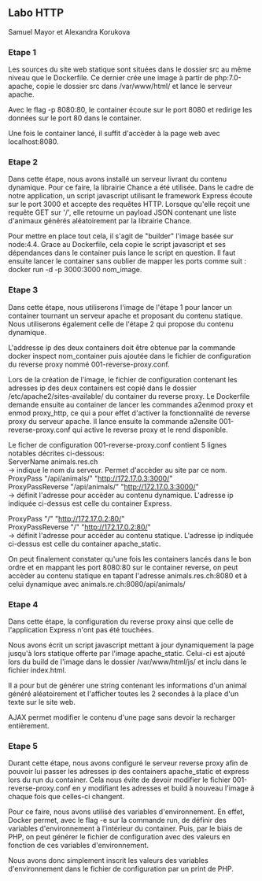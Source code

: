 ## Labo HTTP
Samuel Mayor et Alexandra Korukova

### Etape 1
Les sources du site web statique sont situées dans le dossier src au même niveau que le Dockerfile. Ce dernier crée une image à partir de php:7.0-apache, copie le dossier src dans /var/www/html/ et lance le serveur apache.  

Avec le flag -p 8080:80, le container écoute sur le port 8080 et redirige les données sur le port 80 dans le container.  

Une fois le container lancé, il suffit d'accèder à la page web avec localhost:8080.

### Etape 2
Dans cette étape, nous avons installé un serveur livrant du contenu dynamique. Pour ce faire, la librairie Chance a été utilisée. Dans le cadre de notre application, un script javascript utilisant le framework Express écoute sur le port 3000 et accepte des requêtes HTTP. Lorsque qu'elle reçoit une requête GET sur '/', elle retourne un payload JSON contenant une liste d'animaux générés aléatoirement par la librairie Chance.  

Pour mettre en place tout cela, il s'agit de "builder" l'image basée sur node:4.4. Grace au Dockerfile, cela copie le script javascript et ses dépendances dans le container puis lance le script en question. Il faut ensuite lancer le container sans oublier de mapper les ports comme suit : docker run -d -p 3000:3000 nom_image.

### Etape 3
Dans cette étape, nous utiliserons l'image de l'étape 1 pour lancer un container tournant un serveur apache et proposant du contenu statique. Nous utiliserons également celle de l'étape 2 qui propose du contenu dynamique.  

L'addresse ip des deux containers doit être obtenue par la commande docker inspect nom_container puis ajoutée dans le fichier de configuration du reverse proxy nommé 001-reverse-proxy.conf.  

Lors de la création de l'image, le fichier de configuration contenant les adresses ip des deux containers est copié dans le dossier /etc/apache2/sites-available/ du container du reverse proxy. Le Dockerfile demande ensuite au container de lancer les commandes a2enmod proxy et enmod proxy_http, ce qui a pour effet d'activer la fonctionnalité de reverse proxy du serveur apache. Il lance ensuite la commande a2ensite 001-reverse-proxy.conf qui active le reverse proxy et le rend disponible.  

Le ficher de configuration 001-reverse-proxy.conf contient 5 lignes notables décrites ci-dessous:  
ServerName animals.res.ch  
-> indique le nom du serveur. Permet d'accèder au site par ce nom.  
ProxyPass "/api/animals/" "http://172.17.0.3:3000/"  
ProxyPassReverse "/api/animals/" "http://172.17.0.3:3000/"  
-> définit l'adresse pour accèder au contenu dynamique. L'adresse ip indiquée ci-dessus est celle du container Express.  

ProxyPass "/" "http://172.17.0.2:80/"  
ProxyPassReverse "/" "http://172.17.0.2:80/"  
-> définit l'adresse pour accèder au contenu statique. L'adresse ip indiquée ci-dessus est celle du container apache_static.  

On peut finalement constater qu'une fois les containers lancés dans le bon ordre et en mappant les port 8080:80 sur le container reverse, on peut accèder au contenu statique en tapant l'adresse animals.res.ch:8080 et à celui dynamique avec animals.re.ch:8080/api/animals/

### Etape 4
Dans cette étape, la configuration du reverse proxy ainsi que celle de l'application Express n'ont pas été touchées.  

Nous avons écrit un script javascript mettant à jour dynamiquement la page jusqu'à lors statique offerte par l'image apache_static. Celui-ci est ajouté lors du build de l'image dans le dossier /var/www/html/js/ et inclu dans le fichier index.html.  

Il a pour but de générer une string contenant les informations d'un animal généré aléatoirement et l'afficher toutes les 2 secondes à la place d'un texte sur le site web.  

AJAX permet modifier le contenu d'une page sans devoir la recharger entièrement. 

### Etape 5
Durant cette étape, nous avons configuré le serveur reverse proxy afin de pouvoir lui passer les adresses ip des containers apache_static et express lors du run du container. Cela nous évite de devoir modifier le fichier 001-reverse-proxy.conf en y modifiant les adresses et build à nouveau l'image à chaque fois que celles-ci changent.  

Pour ce faire, nous avons utilisé des variables d'environnement. En effet, Docker permet, avec le flag -e sur la commande run, de définir des variables d'environnement à l'intérieur du container. Puis, par le biais de PHP, on peut générer le fichier de configuration avec des valeurs en fonction de ces variables d'environnement.  

Nous avons donc simplement inscrit les valeurs des variables d'environnement dans le fichier de configuration par un print de PHP.

